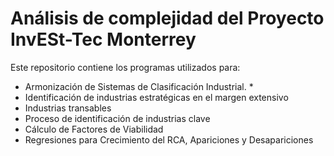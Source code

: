 # Análisis de complejidad del Proyecto InvESt-Tec Monterrey

Este repositorio contiene los programas utilizados para:

* Armonización de Sistemas de Clasificación Industrial.
    * 
* Identificación de industrias estratégicas en el margen extensivo
* Industrias transables
* Proceso de identificación de industrias clave
* Cálculo de Factores de Viabilidad
* Regresiones para Crecimiento del RCA, Apariciones y Desapariciones